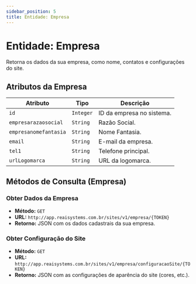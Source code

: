 ```yaml
---
sidebar_position: 5
title: Entidade: Empresa
---
```


# Entidade: Empresa

Retorna os dados da sua empresa, como nome, contatos e configurações do site.

## Atributos da Empresa

| Atributo             | Tipo     | Descrição                                 |
| -------------------- | -------- | ----------------------------------------- |
| `id`                 | `Integer`| ID da empresa no sistema.                 |
| `empresarazaosocial` | `String` | Razão Social.                             |
| `empresanomefantasia`| `String` | Nome Fantasia.                            |
| `email`              | `String` | E-mail da empresa.                        |
| `tel1`               | `String` | Telefone principal.                       |
| `urlLogomarca`       | `String` | URL da logomarca.                         |

## Métodos de Consulta (Empresa)

### Obter Dados da Empresa

- **Método:** `GET`
- **URL:** `http://app.reaisystems.com.br/sites/v1/empresa/{TOKEN}`
- **Retorno:** JSON com os dados cadastrais da sua empresa.

### Obter Configuração do Site

- **Método:** `GET`
- **URL:** `http://app.reaisystems.com.br/sites/v1/empresa/configuracaoSite/{TOKEN}`
- **Retorno:** JSON com as configurações de aparência do site (cores, etc.).
